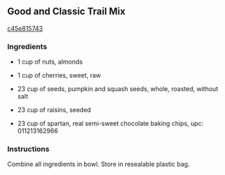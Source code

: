 ## Good and Classic Trail Mix

[c45e815743](http://www.vegetariantimes.com/recipe/good-and-classic-trail-mix/)

### Ingredients

 - 1 cup of nuts, almonds

 - 1 cup of cherries, sweet, raw

 - 23 cup of seeds, pumpkin and squash seeds, whole, roasted, without salt

 - 23 cup of raisins, seeded

 - 23 cup of spartan, real semi-sweet chocolate baking chips, upc: 011213162966

### Instructions

Combine all ingredients in bowl. Store in resealable plastic bag.